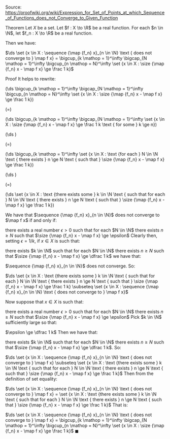 # 

Source: https://proofwiki.org/wiki/Expression_for_Set_of_Points_at_which_Sequence_of_Functions_does_not_Converge_to_Given_Function

Theorem
Let $X$ be a set. 
Let $f : X \to \R$ be a real function.
For each $n \in \N$, let $f_n : X \to \R$ be a real function.

Then we have: 

$\ds \set {x \in X : \sequence {\map {f_n} x}_{n \in \N} \text { does not converge to } \map f x} = \bigcup_{k \mathop = 1}^\infty \bigcap_{N \mathop = 1}^\infty \bigcup_{n \mathop = N}^\infty \set {x \in X : \size {\map {f_n} x - \map f x} \ge \frac 1 k}$


Proof
It helps to rewrite:














\(\ds \bigcup_{k \mathop = 1}^\infty \bigcap_{N \mathop = 1}^\infty \bigcup_{n \mathop = N}^\infty \set {x \in X : \size {\map {f_n} x - \map f x} \ge \frac 1 k}\)

\(=\)







\(\ds \bigcup_{k \mathop = 1}^\infty \bigcap_{N \mathop = 1}^\infty \set {x \in X : \size {\map {f_n} x - \map f x} \ge \frac 1 k \text { for some } k \ge n}\)




















\(\ds \)

\(=\)







\(\ds \bigcup_{k \mathop = 1}^\infty \set {x \in X : \text {for each } N \in \N \text { there exists } n \ge N \text { such that } \size {\map {f_n} x - \map f x} \ge \frac 1 k}\)




















\(\ds \)

\(=\)







\(\ds \set {x \in X : \text {there exists some } k \in \N \text { such that for each } N \in \N \text { there exists } n \ge N \text { such that } \size {\map {f_n} x - \map f x} \ge \frac 1 k}\)









We have that $\sequence {\map {f_n} x}_{n \in \N}$ does not converge to $\map f x$ if and only if:

there exists a real number $\epsilon > 0$ such that for each $N \in \N$ there exists $n \ge N$ such that $\size {\map {f_n} x - \map f x} \ge \epsilon$
Clearly then, setting $\epsilon = 1/k$, if $x \in X$ is such that: 

there exists $k \in \N$ such that for each $N \in \N$ there exists $n \ge N$ such that $\size {\map {f_n} x - \map f x} \ge \dfrac 1 k$
we have that: 

$\sequence {\map {f_n} x}_{n \in \N}$ does not converge.
So:

$\ds \set {x \in X : \text {there exists some } k \in \N \text { such that for each } N \in \N \text { there exists } n \ge N \text { such that } \size {\map {f_n} x - \map f x} \ge \frac 1 k} \subseteq \set {x \in X : \sequence {\map {f_n} x}_{n \in \N} \text { does not converge to } \map f x}$

Now suppose that $x \in X$ is such that: 

there exists a real number $\epsilon > 0$ such that for each $N \in \N$ there exists $n \ge N$ such that $\size {\map {f_n} x - \map f x} \ge \epsilon$
Pick $k \in \N$ sufficiently large so that: 

$\epsilon \ge \dfrac 1 k$
Then we have that: 

there exists $k \in \N$ such that for each $N \in \N$ there exists $n \ge N$ such that $\size {\map {f_n} x - \map f x} \ge \dfrac 1 k$.
So:

$\ds \set {x \in X : \sequence {\map {f_n} x}_{n \in \N} \text { does not converge to } \map f x} \subseteq \set {x \in X : \text {there exists some } k \in \N \text { such that for each } N \in \N \text { there exists } n \ge N \text { such that } \size {\map {f_n} x - \map f x} \ge \frac 1 k}$
Then from the definition of set equality:

$\ds \set {x \in X : \sequence {\map {f_n} x}_{n \in \N} \text { does not converge to } \map f x} = \set {x \in X : \text {there exists some } k \in \N \text { such that for each } N \in \N \text { there exists } n \ge N \text { such that } \size {\map {f_n} x - \map f x} \ge \frac 1 k}$
That is:

$\ds \set {x \in X : \sequence {\map {f_n} x}_{n \in \N} \text { does not converge to } \map f x} = \bigcup_{k \mathop = 1}^\infty \bigcap_{N \mathop = 1}^\infty \bigcup_{n \mathop = N}^\infty \set {x \in X : \size {\map {f_n} x - \map f x} \ge \frac 1 k}$
$\blacksquare$





